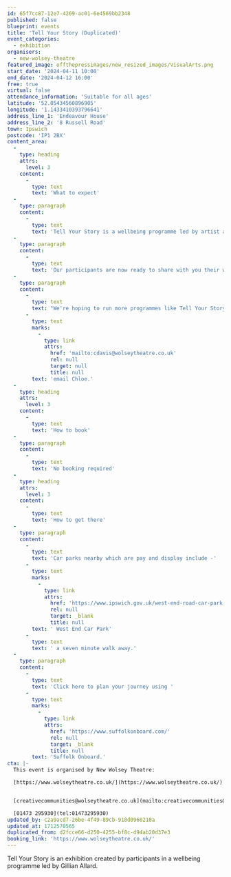 ```yaml
---
id: 65f7cc87-12e7-4269-ac01-6e4569bb2348
published: false
blueprint: events
title: 'Tell Your Story (Duplicated)'
event_categories:
  - exhibition
organisers:
  - new-wolsey-theatre
featured_image: offthepressimages/new_resized_images/VisualArts.png
start_date: '2024-04-11 10:00'
end_date: '2024-04-12 16:00'
free: true
virtual: false
attendance_information: 'Suitable for all ages'
latitude: '52.05434560896905'
longitude: '1.1433410393796641'
address_line_1: 'Endeavour House'
address_line_2: '8 Russell Road'
town: Ipswich
postcode: 'IP1 2BX'
content_area:
  -
    type: heading
    attrs:
      level: 3
    content:
      -
        type: text
        text: 'What to expect'
  -
    type: paragraph
    content:
      -
        type: text
        text: 'Tell Your Story is a wellbeing programme led by artist and award-winning photographer Gillian Allard.'
  -
    type: paragraph
    content:
      -
        type: text
        text: 'Our participants are now ready to share with you their work and the culmination of a nine-week journey, where they have learnt new skills, reflected on their personal stories, and explored their creativity. '
  -
    type: paragraph
    content:
      -
        type: text
        text: "We're hoping to run more programmes like Tell Your Story in the future. If you would like to be added to our contact list to find out more about upcoming programmes please "
      -
        type: text
        marks:
          -
            type: link
            attrs:
              href: 'mailto:cdavis@wolseytheatre.co.uk'
              rel: null
              target: null
              title: null
        text: 'email Chloe.'
  -
    type: heading
    attrs:
      level: 3
    content:
      -
        type: text
        text: 'How to book'
  -
    type: paragraph
    content:
      -
        type: text
        text: 'No booking required'
  -
    type: heading
    attrs:
      level: 3
    content:
      -
        type: text
        text: 'How to get there'
  -
    type: paragraph
    content:
      -
        type: text
        text: 'Car parks nearby which are pay and display include -'
      -
        type: text
        marks:
          -
            type: link
            attrs:
              href: 'https://www.ipswich.gov.uk/west-end-road-car-park'
              rel: null
              target: _blank
              title: null
        text: ' West End Car Park'
      -
        type: text
        text: ' a seven minute walk away.'
  -
    type: paragraph
    content:
      -
        type: text
        text: 'Click here to plan your journey using '
      -
        type: text
        marks:
          -
            type: link
            attrs:
              href: 'https://www.suffolkonboard.com/'
              rel: null
              target: _blank
              title: null
        text: 'Suffolk Onboard.'
cta: |-
  This event is organised by New Wolsey Theatre:

  [https://www.wolseytheatre.co.uk/](https://www.wolseytheatre.co.uk/) 


  [creativecommunities@wolseytheatre.co.uk](mailto:creativecommunities@wolseytheatre.co.uk)

  [01473 295930](tel:01473295930)
updated_by: c2a9acd7-26be-4f49-89cb-918d0960210a
updated_at: 1712570565
duplicated_from: d2fcce66-d250-4255-bf8c-d94ab20d37e3
booking_link: 'https://www.wolseytheatre.co.uk/'
---
```

Tell Your Story is an exhibition created by participants in a wellbeing programme led by Gillian Allard.